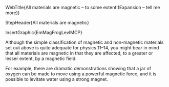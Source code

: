 WebTitle{All materials are magnetic &ndash; to some extent!(Expansion &ndash; tell me more)}

StepHeader{All materials are magnetic}

InsertGraphic{EmMagFrogLevIMCP}

Although the simple classification of magnetic and non-magnetic materials set out above is quite adequate for physics 11&ndash;14, you might bear in mind that all materials are magnetic in that they are affected, to a greater or lesser extent, by a magnetic field.

For example, there are dramatic demonstrations showing that a jar of oxygen can be made to move using a powerful magnetic force, and it is possible to levitate water using a strong magnet.

